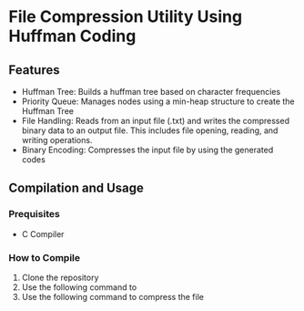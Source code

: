# File Compression Utility Using Huffman Coding

## Features
  - Huffman Tree: Builds a huffman tree based on character frequencies
  - Priority Queue: Manages nodes using a min-heap structure to create the Huffman Tree
  - File Handling: Reads from an input file (.txt) and writes the compressed binary data to an output file. This includes file opening, reading, and writing operations. 
  - Binary Encoding: Compresses the input file by using the generated codes
    
## Compilation and Usage
### Prequisites
  - C Compiler
### How to Compile
  1. Clone the repository
  2. Use the following command to
  3. Use the following command to compress the file

